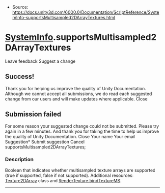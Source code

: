 * Source: https://docs.unity3d.com/6000.0/Documentation/ScriptReference/SystemInfo-supportsMultisampled2DArrayTextures.html

#  [SystemInfo](https://docs.unity3d.com/6000.0/Documentation/ScriptReference/SystemInfo.html).supportsMultisampled2DArrayTextures
Leave feedback
Suggest a change
## Success!
Thank you for helping us improve the quality of Unity Documentation. Although we cannot accept all submissions, we do read each suggested change from our users and will make updates where applicable.
Close
## Submission failed
For some reason your suggested change could not be submitted. Please <a>try again</a> in a few minutes. And thank you for taking the time to help us improve the quality of Unity Documentation.
Close
Your name Your email Suggestion* Submit suggestion
Cancel
supportsMultisampled2DArrayTextures; 
### Description
Boolean that indicates whether multisampled texture arrays are supported (true if supported, false if not supported).
Additional resources: [Texture2DArray](https://docs.unity3d.com/6000.0/Documentation/ScriptReference/Texture2DArray.html) class and [RenderTexture.bindTextureMS](https://docs.unity3d.com/6000.0/Documentation/ScriptReference/RenderTexture-bindTextureMS.html).
* * *
